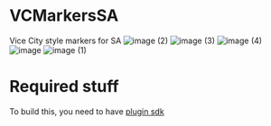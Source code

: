 # VCMarkersSA
 Vice City style markers for SA
![image (2)](https://github.com/TheArtemMaps/VCMarkersSA/assets/91487356/3a11aa20-a362-4920-8744-30574c44f769)
![image (3)](https://github.com/TheArtemMaps/VCMarkersSA/assets/91487356/e0ac4f75-b107-417e-80c0-a2fd6fe665ae)
![image (4)](https://github.com/TheArtemMaps/VCMarkersSA/assets/91487356/f1239e78-0ae3-4fef-95f3-92959bd365fb)
![image](https://github.com/TheArtemMaps/VCMarkersSA/assets/91487356/a05972d8-d4c9-493b-b21a-82fd9f44708b)
![image (1)](https://github.com/TheArtemMaps/VCMarkersSA/assets/91487356/041fe68c-4fea-463f-a3a6-f13cd0f5b33c)


 # Required stuff
To build this, you need to have [plugin sdk](https://github.com/DK22Pac/plugin-sdk/tree/master/) 
